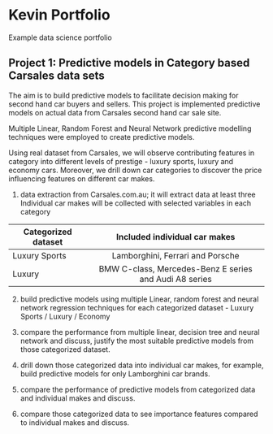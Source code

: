# Kevin Portfolio                 
Example data science portfolio

## Project 1: Predictive models in Category based Carsales data sets
The aim is to build predictive models to facilitate decision making for second hand car buyers and sellers. This project is implemented predictive models on actual data from Carsales second hand car sale site. 

Multiple Linear, Random Forest and Neural Network predictive modelling techniques were employed to create predictive models. 

Using real dataset from Carsales, we will observe contributing features in category into different levels of prestige - luxury sports, luxury and economy cars. Moreover, we drill down car categories to discover the price influencing features on different car makes. 

1. data extraction from Carsales.com.au; it will extract data at least three Individual car makes will be collected with selected variables in each category

| Categorized dataset       | Included individual car makes                          |
| ------------------------- |:-----------------------------------------------------: |
| Luxury Sports             | Lamborghini, Ferrari and Porsche                       |
| Luxury                    | BMW C-class, Mercedes-Benz E series and Audi A8 series |

2. build predictive models using multiple Linear, random forest and neural network regression techniques for each categorized dataset - Luxury Sports / Luxury / Economy

3. compare the performance from multiple linear, decision tree and neural network and discuss, justify the most suitable predictive models from those categorized dataset.

4. drill down those categorized data into individual car makes, for example, build predictive models for only Lamborghini car brands.

5. compare the performance of predictive models from categorized data and individual makes and discuss.

6. compare those categorized data to see importance features compared to  individual makes and  discuss.

